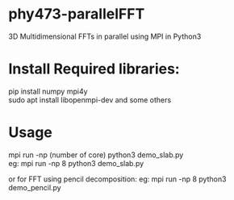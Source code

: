 # phy473-parallelFFT
3D Multidimensional FFTs in parallel using MPI in Python3

# Install Required libraries: 
pip install numpy mpi4y <br/>
sudo apt install libopenmpi-dev
and some others

# Usage
mpi run -np (number of core) python3 demo_slab.py <br/>
eg: mpi run -np 8 python3 demo_slab.py

or for FFT using pencil decomposition:
eg: mpi run -np 8 python3 demo_pencil.py

